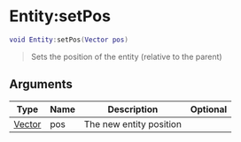 # Entity:setPos

```lua
void Entity:setPos(Vector pos)
```

> Sets the position of the entity (relative to the parent)

## Arguments

| Type                                      | Name | Description             | Optional |
| ----------------------------------------- | ---- | ----------------------- | -------: |
| [Vector](../../wiki/entity/vector\_base/) | pos  | The new entity position |          |
